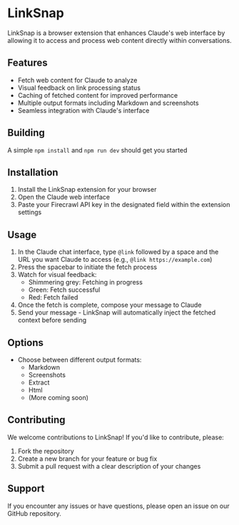 # LinkSnap

LinkSnap is a browser extension that enhances Claude's web interface by allowing it to access and process web content directly within conversations.

## Features

- Fetch web content for Claude to analyze
- Visual feedback on link processing status
- Caching of fetched content for improved performance
- Multiple output formats including Markdown and screenshots
- Seamless integration with Claude's interface

## Building

A simple `npm install` and `npm run dev` should get you started

## Installation

1. Install the LinkSnap extension for your browser
2. Open the Claude web interface
3. Paste your Firecrawl API key in the designated field within the extension settings

## Usage

1. In the Claude chat interface, type `@link` followed by a space and the URL you want Claude to access (e.g., `@link https://example.com`)
2. Press the spacebar to initiate the fetch process
3. Watch for visual feedback:
   - Shimmering grey: Fetching in progress
   - Green: Fetch successful
   - Red: Fetch failed
4. Once the fetch is complete, compose your message to Claude
5. Send your message - LinkSnap will automatically inject the fetched context before sending

## Options

- Choose between different output formats:
  - Markdown
  - Screenshots
  - Extract
  - Html
  - (More coming soon)

## Contributing

We welcome contributions to LinkSnap! If you'd like to contribute, please:

1. Fork the repository
2. Create a new branch for your feature or bug fix
3. Submit a pull request with a clear description of your changes

## Support

If you encounter any issues or have questions, please open an issue on our GitHub repository.